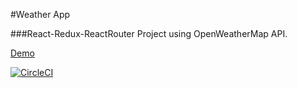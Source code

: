 #Weather App

###React-Redux-ReactRouter Project using OpenWeatherMap API.

<a href="http://react-redux-weather-app.getforge.io/" target="_blank">Demo</a>

[![CircleCI](https://circleci.com/gh/chocnut/react-redux-weather-app/tree/master.svg?style=svg)](https://circleci.com/gh/chocnut/react-redux-weather-app/tree/master)
